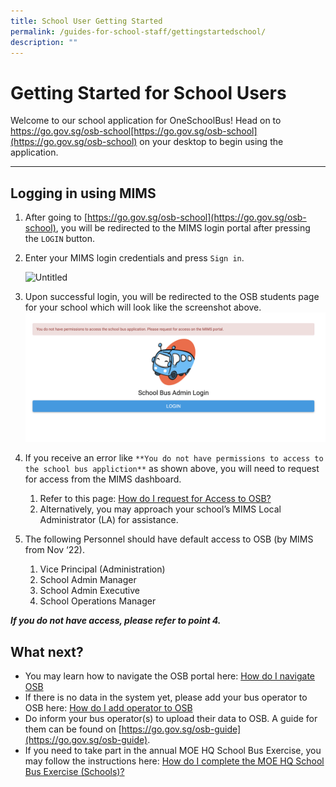 ```yaml
---
title: School User Getting Started
permalink: /guides-for-school-staff/gettingstartedschool/
description: ""
---
```

Getting Started for School Users
================================

Welcome to our school application for OneSchoolBus! Head on to  https://go.gov.sg/osb-school[https://go.gov.sg/osb-school](https://go.gov.sg/osb-school) on your desktop to begin using the application.

* * *

Logging in using MIMS
---------------------

1.  After going to [https://go.gov.sg/osb-school](https://go.gov.sg/osb-school), you will be redirected to the MIMS login portal after pressing the `LOGIN` button.

    
2.  Enter your MIMS login credentials and press `Sign in`.
    
    ![Untitled](https://s3-us-west-2.amazonaws.com/secure.notion-static.com/aa2e9cb2-c2de-43f5-b7b2-d7612306c676/Untitled.png)
    
3.  Upon successful login, you will be redirected to the OSB students page for your school which will look like the screenshot above.
![](/images/osbschoolloginissue.png)
    
4.  If you receive an error like `**You do not have permissions to access to the school bus appliction**` as shown above, you will need to request for access from the MIMS dashboard.
    
    1.  Refer to this page: [How do I request for Access to OSB?](https://www.notion.so/How-do-I-request-for-Access-to-OSB-c530d27cc2524d10ab83ad07c3e3b1c5?pvs=21)
    2.  Alternatively, you may approach your school’s MIMS Local Administrator (LA) for assistance.
5.  The following Personnel should have default access to OSB (by MIMS from Nov ‘22).
    
    1.  Vice Principal (Administration)
    2.  School Admin Manager
    3.  School Admin Executive
    4.  School Operations Manager

_************************If you do not have access, please refer to point 4.************************_

What next?
----------

*   You may learn how to navigate the OSB portal here: [How do I navigate OSB](https://www.notion.so/How-do-I-navigate-OSB-3fdab4f1c78f4e93ae9f514c76f9c5a4?pvs=21)
*   If there is no data in the system yet, please add your bus operator to OSB here: [How do I add operator to OSB](https://www.notion.so/49113ea481294b82a6b4e95c4907cd76?pvs=21)
*   Do inform your bus operator(s) to upload their data to OSB. A guide for them can be found on [https://go.gov.sg/osb-guide](https://go.gov.sg/osb-guide).
*   If you need to take part in the annual MOE HQ School Bus Exercise, you may follow the instructions here: [How do I complete the MOE HQ School Bus Exercise (Schools)?](https://www.notion.so/How-do-I-complete-the-MOE-HQ-School-Bus-Exercise-Schools-e86cb7a734cc43c3983317ffdf08d61a?pvs=21)